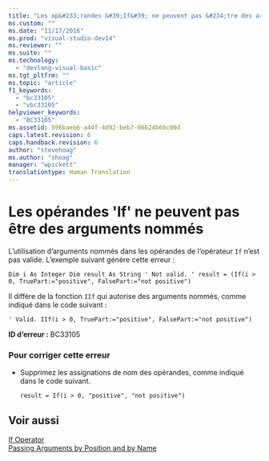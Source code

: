 ```yaml
---
title: "Les op&#233;randes &#39;If&#39; ne peuvent pas &#234;tre des arguments nomm&#233;s | Microsoft Docs"
ms.custom: ""
ms.date: "11/17/2016"
ms.prod: "visual-studio-dev14"
ms.reviewer: ""
ms.suite: ""
ms.technology: 
  - "devlang-visual-basic"
ms.tgt_pltfrm: ""
ms.topic: "article"
f1_keywords: 
  - "bc33105"
  - "vbc33105"
helpviewer_keywords: 
  - "BC33105"
ms.assetid: 596baeb6-a44f-4d92-beb7-06624b60c00d
caps.latest.revision: 6
caps.handback.revision: 6
author: "stevehoag"
ms.author: "shoag"
manager: "wpickett"
translationtype: Human Translation
---
```

# Les op&#233;randes &#39;If&#39; ne peuvent pas &#234;tre des arguments nomm&#233;s
L’utilisation d’arguments nommés dans les opérandes de l’opérateur `If` n’est pas valide. L’exemple suivant génère cette erreur :  
  
```  
Dim i As Integer Dim result As String ' Not valid. ' result = (If(i > 0, TruePart:="positive", FalsePart:="not positive")  
```  
  
 Il diffère de la fonction `IIf` qui autorise des arguments nommés, comme indiqué dans le code suivant :  
  
```  
' Valid. IIf(i > 0, TruePart:="positive", FalsePart:="not positive")  
```  
  
 **ID d’erreur :** BC33105  
  
### Pour corriger cette erreur  
  
-   Supprimez les assignations de nom des opérandes, comme indiqué dans le code suivant.  
  
    ```  
    result = If(i > 0, "positive", "not positive")  
    ```  
  
## Voir aussi  
 [If Operator](../../visual-basic/language-reference/operators/if-operator.md)   
 [Passing Arguments by Position and by Name](../../visual-basic/programming-guide/language-features/procedures/passing-arguments-by-position-and-by-name.md)